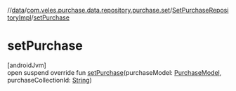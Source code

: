 //[data](../../../index.md)/[com.veles.purchase.data.repository.purchase.set](../index.md)/[SetPurchaseRepositoryImpl](index.md)/[setPurchase](set-purchase.md)

# setPurchase

[androidJvm]\
open suspend override fun [setPurchase](set-purchase.md)(purchaseModel: [PurchaseModel](../../../../domain/domain/com.veles.purchase.domain.model.purchase/-purchase-model/index.md), purchaseCollectionId: [String](https://kotlinlang.org/api/latest/jvm/stdlib/kotlin/-string/index.html))
